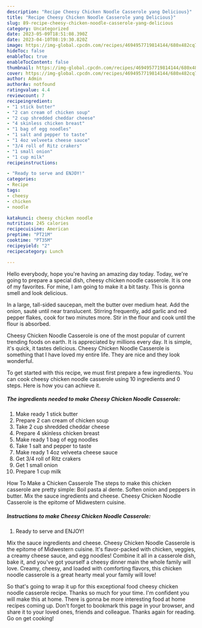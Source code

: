 ```yaml
---
description: "Recipe Cheesy Chicken Noodle Casserole yang Delicious}"
title: "Recipe Cheesy Chicken Noodle Casserole yang Delicious}"
slug: 89-recipe-cheesy-chicken-noodle-casserole-yang-delicious
category: Uncategorized
date: 2023-05-09T18:51:08.390Z
date: 2023-04-10T08:19:30.820Z
image: https://img-global.cpcdn.com/recipes/4694957719814144/680x482cq70/cheesy-chicken-noodle-casserole-recipe-main-photo.jpg
hideToc: false
enableToc: true
enableTocContent: false
thumbnail: https://img-global.cpcdn.com/recipes/4694957719814144/680x482cq70/cheesy-chicken-noodle-casserole-recipe-main-photo.jpg
cover: https://img-global.cpcdn.com/recipes/4694957719814144/680x482cq70/cheesy-chicken-noodle-casserole-recipe-main-photo.jpg
author: Admin
authorAv: notfound
ratingvalue: 4.4
reviewcount: 7
recipeingredient:
- "1 stick butter"
- "2 can cream of chicken soup"
- "2 cup shredded cheddar cheese"
- "4 skinless chicken breast"
- "1 bag of egg noodles"
- "1 salt and pepper to taste"
- "1 4oz velveeta cheese sauce"
- "3/4 roll of Ritz crakers"
- "1 small onion"
- "1 cup milk"
recipeinstructions:

- "Ready to serve and ENJOY!"
categories:
- Recipe
tags:
- cheesy
- chicken
- noodle

katakunci: cheesy chicken noodle 
nutrition: 245 calories
recipecuisine: American
preptime: "PT21M"
cooktime: "PT35M"
recipeyield: "2"
recipecategory: Lunch

---
```



Hello everybody, hope you're having an amazing day today. Today, we're going to prepare a special dish, cheesy chicken noodle casserole. It is one of my favorites. For mine, I am going to make it a bit tasty. This is gonna smell and look delicious.

In a large, tall-sided saucepan, melt the butter over medium heat. Add the onion, sauté until near translucent. Stirring frequently, add garlic and red pepper flakes, cook for two minutes more. Stir in the flour and cook until the flour is absorbed.

Cheesy Chicken Noodle Casserole is one of the most popular of current trending foods on earth. It is appreciated by millions every day. It is simple, it's quick, it tastes delicious. Cheesy Chicken Noodle Casserole is something that I have loved my entire life. They are nice and they look wonderful.


To get started with this recipe, we must first prepare a few ingredients. You can cook cheesy chicken noodle casserole using 10 ingredients and 0 steps. Here is how you can achieve it.

<!--inarticleads1-->

##### The ingredients needed to make Cheesy Chicken Noodle Casserole:

1. Make ready 1 stick butter
1. Prepare 2 can cream of chicken soup
1. Take 2 cup shredded cheddar cheese
1. Prepare 4 skinless chicken breast
1. Make ready 1 bag of egg noodles
1. Take 1 salt and pepper to taste
1. Make ready 1 4oz velveeta cheese sauce
1. Get 3/4 roll of Ritz crakers
1. Get 1 small onion
1. Prepare 1 cup milk


How To Make a Chicken Casserole The steps to make this chicken casserole are pretty simple: Boil pasta al dente. Soften onion and peppers in butter. Mix the sauce ingredients and cheese. Cheesy Chicken Noodle Casserole is the epitome of Midwestern cuisine. 

<!--inarticleads2-->

##### Instructions to make Cheesy Chicken Noodle Casserole:


1. Ready to serve and ENJOY!

Mix the sauce ingredients and cheese. Cheesy Chicken Noodle Casserole is the epitome of Midwestern cuisine. It&#39;s flavor-packed with chicken, veggies, a creamy cheese sauce, and egg noodles! Combine it all in a casserole dish, bake it, and you&#39;ve got yourself a cheesy dinner main the whole family will love. Creamy, cheesy, and loaded with comforting flavors, this chicken noodle casserole is a great hearty meal your family will love! 

So that's going to wrap it up for this exceptional food cheesy chicken noodle casserole recipe. Thanks so much for your time. I'm confident you will make this at home. There is gonna be more interesting food at home recipes coming up. Don't forget to bookmark this page in your browser, and share it to your loved ones, friends and colleague. Thanks again for reading. Go on get cooking!
